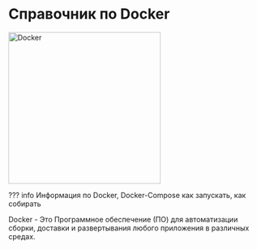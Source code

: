 # Справочник по Docker 
<div style="text-align: centre;">
<img src = https://upload.wikimedia.org/wikipedia/commons/thumb/4/4e/Docker_%28container_engine%29_logo.svg/1200px-Docker_%28container_engine%29_logo.svg.png 
alt = 'Docker'
width = '300' />
</div>

??? info 
    Информация по Docker, Docker-Compose как запускать, как собирать 

Docker - Это Программное обеспечение (ПО) для автоматизации сборки, доставки и развертывания любого приложения в различных средах.

